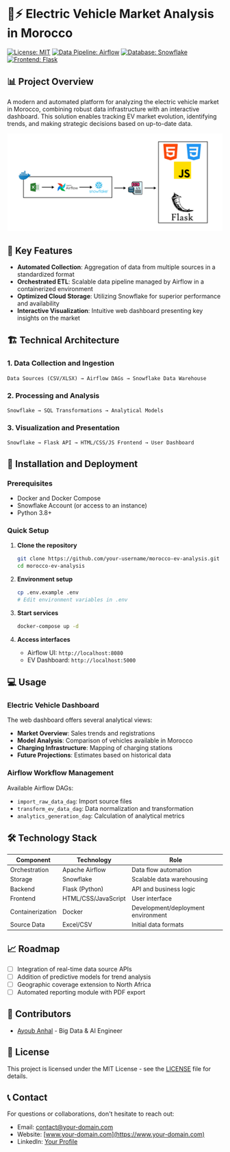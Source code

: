 # 🚗⚡ Electric Vehicle Market Analysis in Morocco

[![License: MIT](https://img.shields.io/badge/License-MIT-yellow.svg)](https://opensource.org/licenses/MIT)
[![Data Pipeline: Airflow](https://img.shields.io/badge/Data%20Pipeline-Airflow-017CEE)](https://airflow.apache.org/)
[![Database: Snowflake](https://img.shields.io/badge/Database-Snowflake-29B5E8)](https://www.snowflake.com/)
[![Frontend: Flask](https://img.shields.io/badge/Frontend-Flask-000000)](https://flask.palletsprojects.com/)

## 📊 Project Overview

A modern and automated platform for analyzing the electric vehicle market in Morocco, combining robust data infrastructure with an interactive dashboard. This solution enables tracking EV market evolution, identifying trends, and making strategic decisions based on up-to-date data.

![Project Diagram](Snowflake/Diagramme.png)

## 🌟 Key Features

- **Automated Collection**: Aggregation of data from multiple sources in a standardized format
- **Orchestrated ETL**: Scalable data pipeline managed by Airflow in a containerized environment
- **Optimized Cloud Storage**: Utilizing Snowflake for superior performance and availability
- **Interactive Visualization**: Intuitive web dashboard presenting key insights on the market

## 🏗️ Technical Architecture

### 1. Data Collection and Ingestion
```
Data Sources (CSV/XLSX) → Airflow DAGs → Snowflake Data Warehouse
```

### 2. Processing and Analysis
```
Snowflake → SQL Transformations → Analytical Models
```

### 3. Visualization and Presentation
```
Snowflake → Flask API → HTML/CSS/JS Frontend → User Dashboard
```

## 🚀 Installation and Deployment

### Prerequisites
- Docker and Docker Compose
- Snowflake Account (or access to an instance)
- Python 3.8+

### Quick Setup

1. **Clone the repository**
   ```bash
   git clone https://github.com/your-username/morocco-ev-analysis.git
   cd morocco-ev-analysis
   ```

2. **Environment setup**
   ```bash
   cp .env.example .env
   # Edit environment variables in .env
   ```

3. **Start services**
   ```bash
   docker-compose up -d
   ```

4. **Access interfaces**
   - Airflow UI: `http://localhost:8080`
   - EV Dashboard: `http://localhost:5000`

## 💻 Usage

### Electric Vehicle Dashboard

The web dashboard offers several analytical views:

- **Market Overview**: Sales trends and registrations
- **Model Analysis**: Comparison of vehicles available in Morocco
- **Charging Infrastructure**: Mapping of charging stations
- **Future Projections**: Estimates based on historical data

### Airflow Workflow Management

Available Airflow DAGs:

- `import_raw_data_dag`: Import source files
- `transform_ev_data_dag`: Data normalization and transformation
- `analytics_generation_dag`: Calculation of analytical metrics

## 🛠️ Technology Stack

| Component | Technology | Role |
|-----------|-------------|------|
| Orchestration | Apache Airflow | Data flow automation |
| Storage | Snowflake | Scalable data warehousing |
| Backend | Flask (Python) | API and business logic |
| Frontend | HTML/CSS/JavaScript | User interface |
| Containerization | Docker | Development/deployment environment |
| Source Data | Excel/CSV | Initial data formats |

## 📈 Roadmap

- [ ] Integration of real-time data source APIs
- [ ] Addition of predictive models for trend analysis
- [ ] Geographic coverage extension to North Africa
- [ ] Automated reporting module with PDF export

## 👥 Contributors

- [Ayoub Anhal](https://github.com/your-username) - Big Data & AI Engineer

## 📄 License

This project is licensed under the MIT License - see the [LICENSE](LICENSE) file for details.

## 📞 Contact

For questions or collaborations, don't hesitate to reach out:

- Email: contact@your-domain.com
- Website: [www.your-domain.com](https://www.your-domain.com)
- LinkedIn: [Your Profile](https://www.linkedin.com/in/your-profile/)
